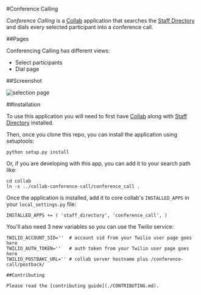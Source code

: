 #Conference Calling

*Conference Calling* is a [Collab](https://github.com/cfpb/collab) application 
that searches the 
[Staff Directory](https://github.com/cfpb/collab-staff-directory) 
and dials every selected participant into a conference call. 


##Pages

Conferencing Calling has different views:

* Select participants
* Dial page

##Screenshot

![selection page](screenshots/selection.png "Select Participants page")

##Installation

To use this application you will need to first have 
[Collab](https://github.com/cfpb/collab) along with 
[Staff Directory](https://github.com/cfpb/collab-staff-directory) installed.

Then, once you clone this repo, you can install the application using 
setuptools:

`python setup.py install`

Or, if you are developing with this app, you can add it to your search path 
like:

```
cd collab
ln -s ../collab-conference-call/conference_call .
```

Once the application is installed, add it to core collab's 
`INSTALLED_APPS` in your `local_settings.py` file:

```
INSTALLED_APPS += ( 'staff_directory', 'conference_call', )
```

You'll also need 3 new variables so you can use the Twilio service:

```
TWILIO_ACCOUNT_SID=''  # account sid from your Twilio user page goes here
TWILIO_AUTH_TOKEN=''   # auth token from your Twilio user page goes here
TWILIO_POSTBAKC_URL='' # collab server hostname plus /conference-call/postback/

##Contributing

Please read the [contributing guide](./CONTRIBUTING.md).
